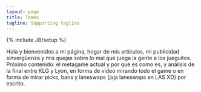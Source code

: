 ```yaml
---
layout: page
title: Tomex
tagline: Supporting tagline
---
```

{% include JB/setup %}

Hola y bienvenidos a mi página, hogar de mis artículos, mi publicidad sinvergüenza y mis quejas sobre lo mal que juega la gente a los jueguitos. Próximo contenido: el metagame actual y por qué es como es, y análisis de la final entre KLG y Lyon, en forma de video mirando todo el game o en forma de mirar picks, bans y laneswaps (jaja laneswaps en LAS XD) por escrito.
